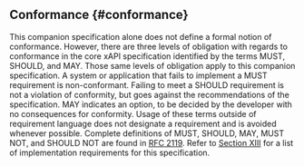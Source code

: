 ## Conformance {#conformance}

This companion specification alone does not define a formal notion of conformance. However, there are three levels of obligation with regards to conformance in the core xAPI specification identified by the terms MUST, SHOULD, and MAY. Those same levels of obligation apply to this companion specification. A system or application that fails to implement a MUST requirement is non-conformant. Failing to meet a SHOULD requirement is not a violation of conformity, but goes against the recommendations of the specification. MAY indicates an option, to be decided by the developer with no consequences for conformity. Usage of these terms outside of requirement language does not designate a requirement and is avoided whenever possible. Complete definitions of MUST, SHOULD, MAY, MUST NOT, and SHOULD NOT are found in [RFC 2119](https://www.ietf.org/rfc/rfc2119.txt). Refer to [Section XIII](../vocabulary_implementation_requirements.md) for a list of implementation requirements for this specification.